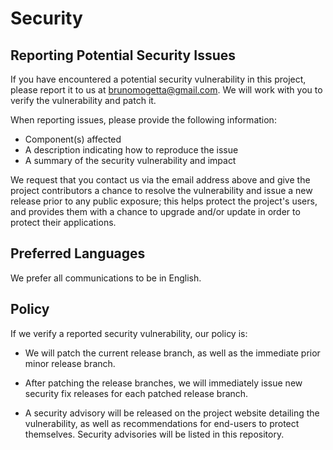 <!-- BEGIN OF FRONT-END-TEMPLATE SECURITY.MD V1.0.0 BLOCK -->

# Security

## Reporting Potential Security Issues

If you have encountered a potential security vulnerability in this project,
please report it to us at <brunomogetta@gmail.com>. We will work with you to
verify the vulnerability and patch it.

When reporting issues, please provide the following information:

- Component(s) affected
- A description indicating how to reproduce the issue
- A summary of the security vulnerability and impact

We request that you contact us via the email address above and give the
project contributors a chance to resolve the vulnerability and issue a new
release prior to any public exposure; this helps protect the project's
users, and provides them with a chance to upgrade and/or update in order to
protect their applications.

## Preferred Languages

We prefer all communications to be in English.

## Policy

If we verify a reported security vulnerability, our policy is:

- We will patch the current release branch, as well as the immediate prior minor
  release branch.

- After patching the release branches, we will immediately issue new security
  fix releases for each patched release branch.

- A security advisory will be released on the project website detailing the
  vulnerability, as well as recommendations for end-users to protect themselves.
  Security advisories will be listed in this repository.

<!-- END OF FRONT-END-TEMPLATE SECURITY.MD BLOCK -->
